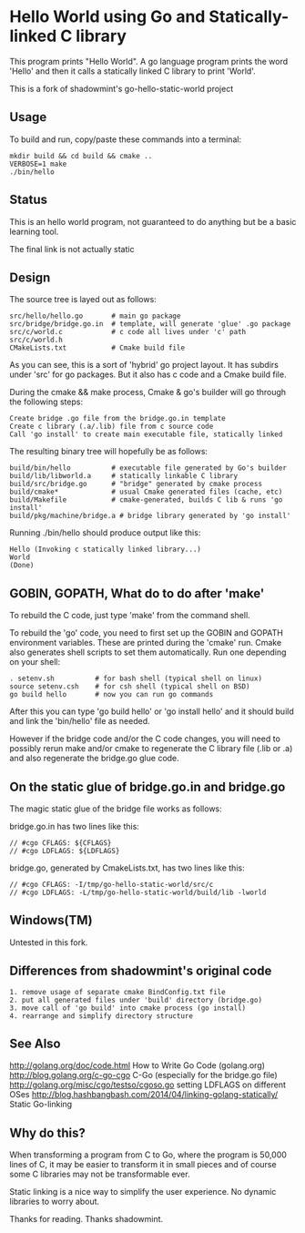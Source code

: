 # Hello World using Go and Statically-linked C library

This program prints "Hello World". A go language program prints the word 
'Hello' and then it calls a statically linked C library to print 
'World'.

This is a fork of shadowmint's go-hello-static-world project

## Usage

To build and run, copy/paste these commands into a terminal:
   
    mkdir build && cd build && cmake ..
    VERBOSE=1 make
    ./bin/hello

## Status

This is an hello world program, not guaranteed to do anything but be a 
basic learning tool. 

The final link is not actually static 

## Design

The source tree is layed out as follows:

    src/hello/hello.go       # main go package
    src/bridge/bridge.go.in  # template, will generate 'glue' .go package
    src/c/world.c            # c code all lives under 'c' path
    src/c/world.h            
    CMakeLists.txt           # Cmake build file

As you can see, this is a sort of 'hybrid' go project layout. It 
has subdirs under 'src' for go packages. But it also has c code and
a Cmake build file.

During the cmake && make process, Cmake & go's builder will go through 
the following steps:

    Create bridge .go file from the bridge.go.in template
    Create c library (.a/.lib) file from c source code
    Call 'go install' to create main executable file, statically linked

The resulting binary tree will hopefully be as follows:

    build/bin/hello          # executable file generated by Go's builder
    build/lib/libworld.a     # statically linkable C library
    build/src/bridge.go      # "bridge" generated by cmake process
    build/cmake*             # usual Cmake generated files (cache, etc)
    build/Makefile           # cmake-generated, builds C lib & runs 'go install'
    build/pkg/machine/bridge.a # bridge library generated by 'go install'

Running ./bin/hello should produce output like this:

    Hello (Invoking c statically linked library...)
    World
    (Done)

## GOBIN, GOPATH, What do to do after 'make'

To rebuild the C code, just type 'make' from the command shell.

To rebuild the 'go' code, you need to first set up the GOBIN and GOPATH
environment variables. These are printed during the 'cmake' run. Cmake also
generates shell scripts to set them automatically. Run one depending on your shell:

    . setenv.sh          # for bash shell (typical shell on linux)
    source setenv.csh    # for csh shell (typical shell on BSD)
    go build hello       # now you can run go commands

After this you can type 'go build hello' or 'go install hello' and it should
build and link the 'bin/hello' file as needed. 

However if the bridge code and/or the C code changes, you will need to 
possibly rerun make and/or cmake to regenerate the C library file (.lib or .a)
and also regenerate the bridge.go glue code.
 
## On the static glue of bridge.go.in and bridge.go

The magic static glue of the bridge file works as follows:

bridge.go.in has two lines like this:

    // #cgo CFLAGS: ${CFLAGS}
    // #cgo LDFLAGS: ${LDFLAGS}

bridge.go, generated by CmakeLists.txt, has two lines like this:

    // #cgo CFLAGS: -I/tmp/go-hello-static-world/src/c
    // #cgo LDFLAGS: -L/tmp/go-hello-static-world/build/lib -lworld

## Windows(TM)

Untested in this fork.

## Differences from shadowmint's original code

    1. remove usage of separate cmake BindConfig.txt file
    2. put all generated files under 'build' directory (bridge.go)
    3. move call of 'go build' into cmake process (go install)
    4. rearrange and simplify directory structure

## See Also

<http://golang.org/doc/code.html> How to Write Go Code (golang.org)
<http://blog.golang.org/c-go-cgo> C-Go (especially for the bridge.go file)
<http://golang.org/misc/cgo/testso/cgoso.go> setting LDFLAGS on different OSes
<http://blog.hashbangbash.com/2014/04/linking-golang-statically/> Static Go-linking

## Why do this?

When transforming a program from C to Go, where the program is
50,000 lines of C, it may be easier to transform it in small pieces
and of course some C libraries may not be transformable ever. 

Static linking is a nice way to simplify the user experience. 
No dynamic libraries to worry about.

Thanks for reading. Thanks shadowmint.


